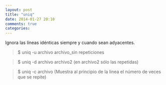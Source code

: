 ```yaml
---
layout: post
title: "uniq"
date: 2014-01-27 20:10
comments: true
categories: 
---
```

Ignora las líneas idénticas siempre y cuando sean adyacentes.

>$ uniq -u archivo archivo_sin repeticiones

>$ uniq -d archivo archivo2 (en archivo2 sólo las repetidas)

>$ uniq -c archivo (Muestra al principio de la linea el número de veces que se repite)

